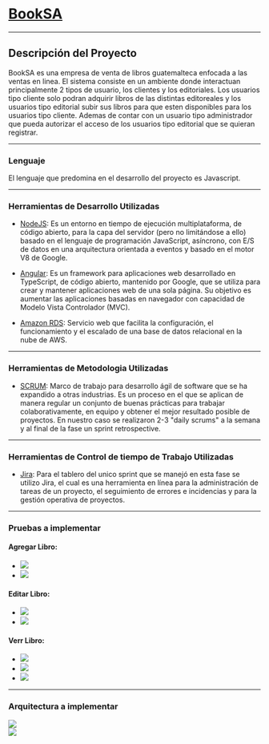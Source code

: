 # <ins>BookSA</ins>
---
## Descripción del Proyecto

BookSA es una empresa de venta de libros guatemalteca enfocada a las ventas en linea. El sistema consiste en un ambiente donde interactuan principalmente 2 tipos de usuario, los clientes y los editoriales. Los usuarios tipo cliente solo podran adquirir libros de las distintas editoreales y los usuarios tipo editorial subir sus libros para que esten disponibles para los usuarios tipo cliente. Ademas de contar con un usuario tipo administrador que pueda autorizar el acceso de los usuarios tipo editorial que se quieran registrar.

---
### Lenguaje
El lenguaje que predomina en el desarrollo del proyecto es Javascript.

---
### Herramientas de Desarrollo Utilizadas
- <ins>NodeJS</ins>: Es un entorno en tiempo de ejecución multiplataforma, de código abierto, para la capa del servidor (pero no limitándose a ello) basado en el lenguaje de programación JavaScript, asíncrono, con E/S de datos en una arquitectura orientada a eventos y basado en el motor V8 de Google.
- <ins>Angular</ins>: Es un framework para aplicaciones web desarrollado en TypeScript, de código abierto, mantenido por Google, que se utiliza para crear y mantener aplicaciones web de una sola página. Su objetivo es aumentar las aplicaciones basadas en navegador con capacidad de Modelo Vista Controlador (MVC).

- <ins>Amazon RDS</ins>: Servicio web que facilita la configuración, el funcionamiento y el escalado de una base de datos relacional en la nube de AWS.
---
### Herramientas de Metodologia Utilizadas
- <ins>SCRUM</ins>: Marco de trabajo para desarrollo ágil de software que se ha expandido a otras industrias. Es un proceso en el que se aplican de manera regular un conjunto de buenas prácticas para trabajar colaborativamente, en equipo y obtener el mejor resultado posible de proyectos. En nuestro caso se realizaron 2-3 "daily scrums" a la semana y al final de la fase un sprint retrospective.
---
### Herramientas de Control de tiempo de Trabajo Utilizadas
- <ins>Jira</ins>: Para el tablero del unico sprint que se manejó en esta fase se utilizo Jira, el cual es una herramienta en línea para la administración de tareas de un proyecto, el seguimiento de errores e incidencias y para la gestión operativa de proyectos.
---
### Pruebas a implementar
#### Agregar Libro:
- ![](imagenes_documentacion/prueba_addbook1.PNG)
- ![](imagenes_documentacion/prueba_addbook2.PNG)
#### Editar Libro:
- ![](imagenes_documentacion/prueba_editbook1.PNG)
- ![](imagenes_documentacion/prueba_editbook2.PNG)
#### Verr Libro:
- ![](imagenes_documentacion/prueba_viewbook1.PNG)
- ![](imagenes_documentacion/prueba_viewbook2.PNG)
- ![](imagenes_documentacion/prueba_viewbook3.PNG)  
---
### Arquitectura a implementar
![](imagenes_documentacion/arquitectura.png)  
![](imagenes_documentacion/kub.PNG)